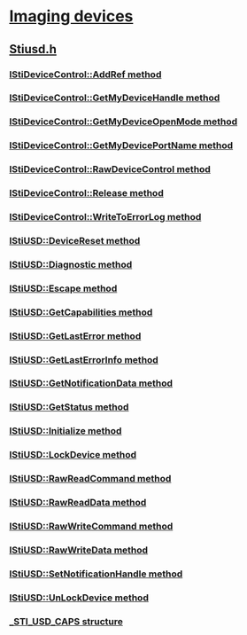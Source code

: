 # [Imaging devices](../_image/index.md)
## [Stiusd.h](index.md)
### [IStiDeviceControl::AddRef method](../stiusd/nf-stiusd-istidevicecontrol-addref.md)
### [IStiDeviceControl::GetMyDeviceHandle method](../stiusd/nf-stiusd-istidevicecontrol-getmydevicehandle.md)
### [IStiDeviceControl::GetMyDeviceOpenMode method](../stiusd/nf-stiusd-istidevicecontrol-getmydeviceopenmode.md)
### [IStiDeviceControl::GetMyDevicePortName method](../stiusd/nf-stiusd-istidevicecontrol-getmydeviceportname.md)
### [IStiDeviceControl::RawDeviceControl method](../stiusd/nf-stiusd-istidevicecontrol-rawdevicecontrol.md)
### [IStiDeviceControl::Release method](../stiusd/nf-stiusd-istidevicecontrol-release.md)
### [IStiDeviceControl::WriteToErrorLog method](../stiusd/nf-stiusd-istidevicecontrol-writetoerrorlog.md)
### [IStiUSD::DeviceReset method](../stiusd/nf-stiusd-istiusd-devicereset.md)
### [IStiUSD::Diagnostic method](../stiusd/nf-stiusd-istiusd-diagnostic.md)
### [IStiUSD::Escape method](../stiusd/nf-stiusd-istiusd-escape.md)
### [IStiUSD::GetCapabilities method](../stiusd/nf-stiusd-istiusd-getcapabilities.md)
### [IStiUSD::GetLastError method](../stiusd/nf-stiusd-istiusd-getlasterror.md)
### [IStiUSD::GetLastErrorInfo method](../stiusd/nf-stiusd-istiusd-getlasterrorinfo.md)
### [IStiUSD::GetNotificationData method](../stiusd/nf-stiusd-istiusd-getnotificationdata.md)
### [IStiUSD::GetStatus method](../stiusd/nf-stiusd-istiusd-getstatus.md)
### [IStiUSD::Initialize method](../stiusd/nf-stiusd-istiusd-initialize.md)
### [IStiUSD::LockDevice method](../stiusd/nf-stiusd-istiusd-lockdevice.md)
### [IStiUSD::RawReadCommand method](../stiusd/nf-stiusd-istiusd-rawreadcommand.md)
### [IStiUSD::RawReadData method](../stiusd/nf-stiusd-istiusd-rawreaddata.md)
### [IStiUSD::RawWriteCommand method](../stiusd/nf-stiusd-istiusd-rawwritecommand.md)
### [IStiUSD::RawWriteData method](../stiusd/nf-stiusd-istiusd-rawwritedata.md)
### [IStiUSD::SetNotificationHandle method](../stiusd/nf-stiusd-istiusd-setnotificationhandle.md)
### [IStiUSD::UnLockDevice method](../stiusd/nf-stiusd-istiusd-unlockdevice.md)
### [_STI_USD_CAPS structure](../stiusd/ns-stiusd-_sti_usd_caps.md)
